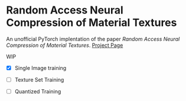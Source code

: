 # Random Access Neural Compression of Material Textures
An unofficial PyTorch implentation of the paper *Random Access Neural Compression of Material Textures*.
[Project Page](https://research.nvidia.com/labs/rtr/neural_texture_compression/)

WIP
- [x] Single Image training
- [ ] Texture Set Training
- [ ] Quantized Training

